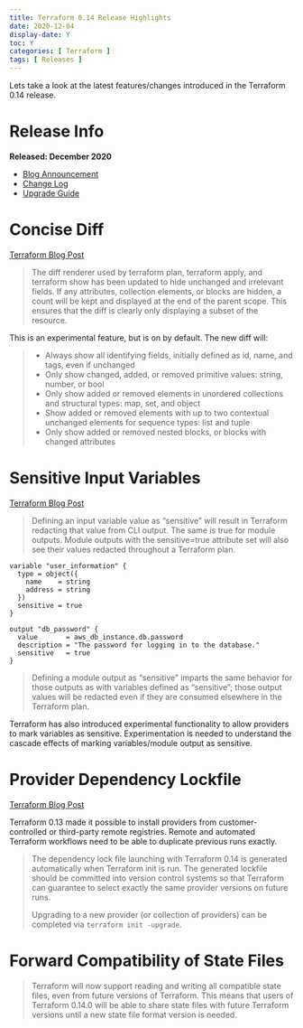 ```yaml
---
title: Terraform 0.14 Release Highlights
date: 2020-12-04
display-date: Y
toc: Y
categories: [ Terraform ]
tags: [ Releases ]
---
```


Lets take a look at the latest features/changes introduced in the Terraform 0.14 release.

# Release Info

**Released: December 2020**

- [Blog Announcement](https://www.hashicorp.com/blog/announcing-hashicorp-terraform-0-14-general-availability)
- [Change Log](https://github.com/hashicorp/terraform/blob/v0.14/CHANGELOG.md)
- [Upgrade Guide](https://www.terraform.io/upgrade-guides/0-14.html)

# Concise Diff

[Terraform Blog Post](https://www.hashicorp.com/blog/terraform-0-14-adds-a-new-concise-diff-format-to-terraform-plans)

> The diff renderer used by terraform plan, terraform apply, and terraform show <planfile> has been updated to hide 
> unchanged and irrelevant fields. If any attributes, collection elements, or blocks are hidden, a count will be kept 
> and displayed at the end of the parent scope. This ensures that the diff is clearly only displaying a subset of the 
> resource.

This is an experimental feature, but is on by default. The new diff will:

> - Always show all identifying fields, initially defined as id, name, and tags, even if unchanged
> - Only show changed, added, or removed primitive values: string, number, or bool
> - Only show added or removed elements in unordered collections and structural types: map, set, and object
> - Show added or removed elements with up to two contextual unchanged elements for sequence types: list and tuple
> - Only show added or removed nested blocks, or blocks with changed attributes

# Sensitive Input Variables

[Terraform Blog Post](https://www.hashicorp.com/blog/terraform-0-14-adds-the-ability-to-redact-sensitive-values-in-console-output)

> Defining an input variable value as “sensitive” will result in Terraform redacting that value from CLI output. 
> The same is true for module outputs. Module outputs with the sensitive=true attribute set will also see their values 
> redacted throughout a Terraform plan.

```hcl-terraform
variable "user_information" {
  type = object({
    name    = string
    address = string
  })
  sensitive = true
}

output "db_password" {
  value       = aws_db_instance.db.password
  description = "The password for logging in to the database."
  sensitive   = true
}
```

> Defining a module output as “sensitive” imparts the same behavior for those outputs as with variables defined as 
> “sensitive”; those output values will be redacted even if they are consumed elsewhere in the Terraform plan.

Terraform has also introduced experimental functionality to allow providers to mark variables as sensitive.
Experimentation is needed to understand the cascade effects of marking variables/module output as sensitive. 

# Provider Dependency Lockfile

[Terraform Blog Post](https://hashicorp.com/blog/terraform-0-14-introduces-a-dependency-lock-file-for-providers)

Terraform 0.13 made it possible to install providers from customer-controlled or third-party remote registries.
Remote and automated Terraform workflows need to be able to duplicate previous runs exactly.

> The dependency lock file launching with Terraform 0.14 is generated automatically when Terraform init is run. 
> The generated lockfile should be committed into version control systems so that Terraform can guarantee to select
> exactly the same provider versions on future runs.
>
> Upgrading to a new provider (or collection of providers) can be completed via `terraform init -upgrade`.

# Forward Compatibility of State Files

> Terraform will now support reading and writing all compatible state files, even from future versions of Terraform.
> This means that users of Terraform 0.14.0 will be able to share state files with future Terraform versions until a new
> state file format version is needed.
